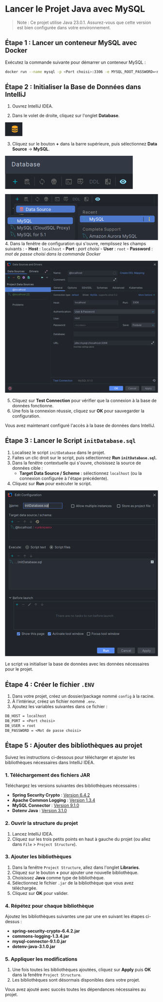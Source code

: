# Lancer le Projet Java avec MySQL

>Note : Ce projet utilise Java 23.0.1. Assurez-vous que cette version est bien configurée dans votre environnement.

## Étape 1 : Lancer un conteneur MySQL avec Docker

Exécutez la commande suivante pour démarrer un conteneur MySQL :

```bash
docker run --name mysql -p <Port choisi>:3306 -e MYSQL_ROOT_PASSWORD=<mdp choisi> -d mysql
```
## Étape 2 : Initialiser la Base de Données dans IntelliJ

1. Ouvrez IntelliJ IDEA.

2. Dans le volet de droite, cliquez sur l'onglet **Database**.

![img_1.png](src/img/img_1.png)


3. Cliquez sur le bouton **+** dans la barre supérieure, puis sélectionnez **Data Source** -> **MySQL**.

![img_2.png](src/img/img_2.png)

![img_1.png](src/img/img_3.png)
4. Dans la fenêtre de configuration qui s'ouvre, remplissez les champs suivants :
    - **Host** : `localhost`
    - **Port** : *port choisi*
    - **User** : `root`
    - **Password** : *mot de passe choisi dans la commande Docker*

![img.png](src/img/img4.png)

5. Cliquez sur **Test Connection** pour vérifier que la connexion à la base de données fonctionne.
6. Une fois la connexion réussie, cliquez sur **OK** pour sauvegarder la configuration.

Vous avez maintenant configuré l'accès à la base de données dans IntelliJ.

## Étape 3 : Lancer le Script `initDatabase.sql`

1. Localisez le script `initDatabase` dans le projet.
2. Faites un clic droit sur le script, puis sélectionnez **Run `initDatabase.sql`**.
3. Dans la fenêtre contextuelle qui s'ouvre, choisissez la source de données cible :
    - **Target Data Source / Scheme** : sélectionnez `localhost` (ou la connexion configurée à l'étape précédente).
4. Cliquez sur **Run** pour exécuter le script.

![img_1.png](src/img/img_5.png)

Le script va initialiser la base de données avec les données nécessaires pour le projet.

## Étape 4 : Créer le fichier `.ENV`

1. Dans votre projet, créez un dossier/package nommé `config` à la racine.
2. À l'intérieur, créez un fichier nommé `.env`.
3. Ajoutez les variables suivantes dans ce fichier :

```env
DB_HOST = localhost
DB_PORT = <Port choisi>
DB_USER = root
DB_PASSWORD = <Mot de passe choisi>
```



## Étape 5 : Ajouter des bibliothèques au projet

Suivez les instructions ci-dessous pour télécharger et ajouter les bibliothèques nécessaires dans IntelliJ IDEA.

### 1. **Téléchargement des fichiers JAR**
Téléchargez les versions suivantes des bibliothèques nécessaires :
- **Spring Security Crypto** : [Version 6.4.2](https://mvnrepository.com/artifact/org.springframework.security/spring-security-crypto/6.4.2)
- **Apache Common Logging** : [Version 1.3.4](https://mvnrepository.com/artifact/commons-logging/commons-logging/1.3.4)
- **MySQL Connector** : [Version 9.1.0](https://mvnrepository.com/artifact/com.mysql/mysql-connector-j/9.1.0)
- **Dotenv Java** : [Version 3.1.0](https://mvnrepository.com/artifact/io.github.cdimascio/dotenv-java/3.1.0)

### 2. **Ouvrir la structure du projet**
1. Lancez IntelliJ IDEA.
2. Cliquez sur les trois petits points en haut à gauche du projet (ou allez dans `File` > `Project Structure`).

### 3. **Ajouter les bibliothèques**
1. Dans la fenêtre `Project Structure`, allez dans l'onglet **Libraries**.
2. Cliquez sur le bouton **+** pour ajouter une nouvelle bibliothèque.
3. Choisissez **Java** comme type de bibliothèque.
4. Sélectionnez le fichier `.jar` de la bibliothèque que vous avez téléchargée.
5. Cliquez sur **OK** pour valider.

### 4. **Répétez pour chaque bibliothèque**
Ajoutez les bibliothèques suivantes une par une en suivant les étapes ci-dessus :
- **spring-security-crypto-6.4.2.jar**
- **commons-logging-1.3.4.jar**
- **mysql-connector-9.1.0.jar**
- **dotenv-java-3.1.0.jar**

### 5. **Appliquer les modifications**
1. Une fois toutes les bibliothèques ajoutées, cliquez sur **Apply** puis **OK** dans la fenêtre `Project Structure`.
2. Les bibliothèques sont désormais disponibles dans votre projet.

Vous avez ajouté avec succès toutes les dépendances nécessaires au projet.



